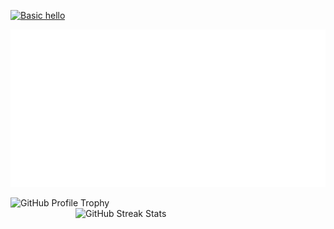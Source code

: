 

[![Basic hello](hello-basic.svg)](https://github.com/nikolalsvk/custom-readme-styles/blame/main/hello-basic.svg)

[![Title](Welcome.svg)](https://github.com/Paper-Bag-dev/Paper-Bag-dev/blame/main/Welcome.svg)

<a href="https://github.com/ryo-ma/github-profile-trophy">
  <img align="left" src="https://github-profile-trophy.vercel.app/?username=paper-bag-dev&no-bg=true&column=3&margin-w=15&margin-h=15" alt="GitHub Profile Trophy" />
</a>
<img align="right" width="400" src="https://github-readme-streak-stats.herokuapp.com/?user=paper-bag-dev&theme=transparent" alt="GitHub Streak Stats" />
<br clear="both" />


